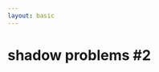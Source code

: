 ```yaml
---
layout: basic
---
```


# shadow problems #2

<BrowserWrapper max-height background="#E1F4FF">
  <ZligIframe url="?s2" />
</BrowserWrapper>

